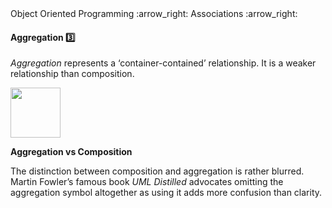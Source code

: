 <link rel="stylesheet" href="{{baseUrl}}/css/textbook.css">

<div class="website-content">

<div id="path">Object Oriented Programming :arrow_right: Associations :arrow_right:</div>

<div id="title">

#### Aggregation :three:

</div>

<div id="body">

_Aggregation_ represents a ‘container-contained’ relationship. It is a weaker relationship than composition.

<dynamic-panel src="../../../uml/classDiagrams/aggregation/topicPanel.md" header="UML: Class Diagrams: Aggregation" is-open></dynamic-panel>

<p/>

<img src="{{baseUrl}}/oopDesign/associations/aggregation/images/clubPerson.png" height="80" />
<p/>

**Aggregation vs Composition**

The distinction between composition and aggregation is rather blurred. Martin Fowler’s famous book _UML Distilled_ advocates omitting the aggregation symbol altogether as using it adds more confusion than clarity.

</div>

</div>
